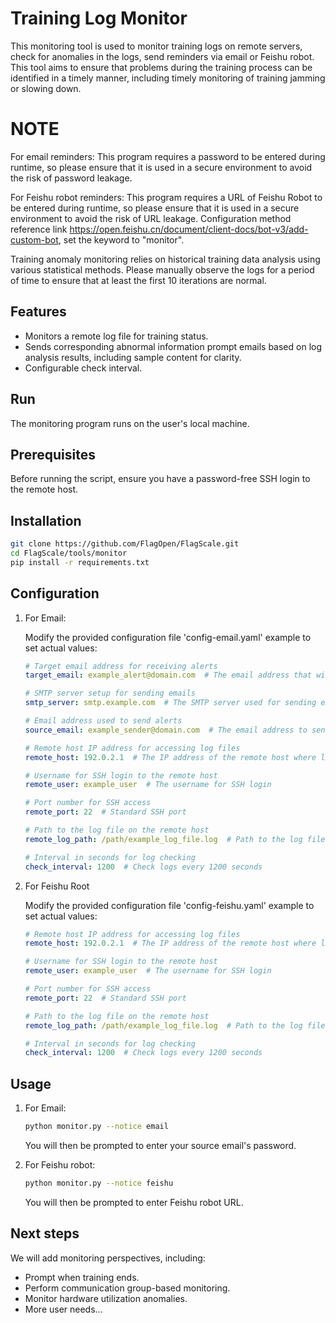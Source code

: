 # Training Log Monitor

This monitoring tool is used to monitor training logs on remote servers, check for anomalies in the logs, send reminders via email or Feishu robot. This tool aims to ensure that problems during the training process can be identified in a timely manner, including timely monitoring of training jamming or slowing down.

# NOTE

For email reminders:
   This program requires a password to be entered during runtime, so please ensure that it is used in a secure environment to avoid the risk of password leakage.

For Feishu robot reminders:
   This program requires a URL of Feishu Robot to be entered during runtime, so please ensure that it is used in a secure environment to avoid the risk of URL leakage. Configuration method reference link https://open.feishu.cn/document/client-docs/bot-v3/add-custom-bot, set the keyword to "monitor".

Training anomaly monitoring relies on historical training data analysis using various statistical methods. Please manually observe the logs for a period of time to ensure that at least the first 10 iterations are normal.

## Features

- Monitors a remote log file for training status.
- Sends corresponding abnormal information prompt emails based on log analysis results, including sample content for clarity.
- Configurable check interval.

## Run

The monitoring program runs on the user's local machine.

## Prerequisites

Before running the script, ensure you have a password-free SSH login to the remote host.


## Installation

   ```bash
   git clone https://github.com/FlagOpen/FlagScale.git
   cd FlagScale/tools/monitor
   pip install -r requirements.txt
   ```

## Configuration

1. For Email:

   Modify the provided configuration file 'config-email.yaml' example to set actual values:

   ```yaml
   # Target email address for receiving alerts
   target_email: example_alert@domain.com  # The email address that will receive alerts

   # SMTP server setup for sending emails
   smtp_server: smtp.example.com  # The SMTP server used for sending emails

   # Email address used to send alerts
   source_email: example_sender@domain.com  # The email address to send alerts from

   # Remote host IP address for accessing log files
   remote_host: 192.0.2.1  # The IP address of the remote host where logs are stored

   # Username for SSH login to the remote host
   remote_user: example_user  # The username for SSH login

   # Port number for SSH access
   remote_port: 22  # Standard SSH port

   # Path to the log file on the remote host
   remote_log_path: /path/example_log_file.log  # Path to the log file

   # Interval in seconds for log checking
   check_interval: 1200  # Check logs every 1200 seconds
   ```

2. For Feishu Root

   Modify the provided configuration file 'config-feishu.yaml' example to set actual values:

   ```yaml
   # Remote host IP address for accessing log files
   remote_host: 192.0.2.1  # The IP address of the remote host where logs are stored

   # Username for SSH login to the remote host
   remote_user: example_user  # The username for SSH login

   # Port number for SSH access
   remote_port: 22  # Standard SSH port

   # Path to the log file on the remote host
   remote_log_path: /path/example_log_file.log  # Path to the log file

   # Interval in seconds for log checking
   check_interval: 1200  # Check logs every 1200 seconds
   ```


## Usage

1. For Email:

   ```bash
   python monitor.py --notice email
   ```

   You will then be prompted to enter your source email's password.

2. For Feishu robot:

   ```bash
   python monitor.py --notice feishu
   ```

   You will then be prompted to enter Feishu robot URL.

## Next steps

We will add monitoring perspectives, including:
- Prompt when training ends.
- Perform communication group-based monitoring.
- Monitor hardware utilization anomalies.
- More user needs...
